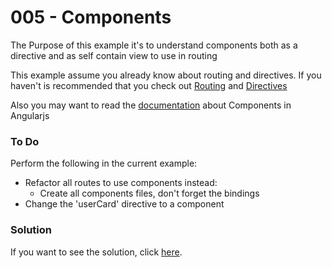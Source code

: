 # 005 - Components 

The Purpose of this example it's to understand components both as a directive and as self contain view to use in routing

This example assume you already know about routing and directives. If you haven't is recommended that you check out [Routing][1] and [Directives][2]

Also you may want to read the [documentation][3] about Components in Angularjs

### To Do
Perform the following in the current example:
* Refactor all routes to use components instead:
  * Create all components files, don't forget the bindings
* Change the 'userCard' directive to a component

### Solution

If you want to see the solution, click [here][4].

[1]:https://github.com/talosdigital/u-angularjs/tree/master/002-routing-params-views
[2]:https://github.com/talosdigital/u-angularjs/
[3]:https://docs.angularjs.org/guide/component
[4]:https://github.com/talosdigital/u-angularjs/tree/solved/005-components/005-components